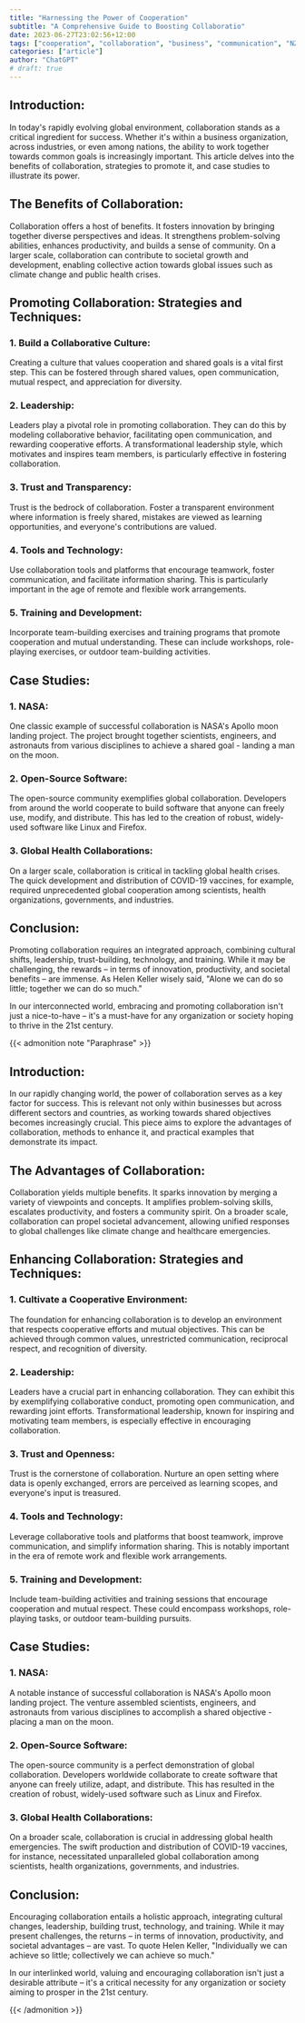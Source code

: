 ```yaml
---
title: "Harnessing the Power of Cooperation"
subtitle: "A Comprehensive Guide to Boosting Collaboratio"
date: 2023-06-27T23:02:56+12:00
tags: ["cooperation", "collaboration", "business", "communication", "NZLC", "english", "chatgpt"]
categories: ["article"]
author: "ChatGPT"
# draft: true
---
```


## Introduction:
In today's rapidly evolving global environment, collaboration stands as a critical ingredient for success. Whether it's within a business organization, across industries, or even among nations, the ability to work together towards common goals is increasingly important. This article delves into the benefits of collaboration, strategies to promote it, and case studies to illustrate its power.

## The Benefits of Collaboration:
Collaboration offers a host of benefits. It fosters innovation by bringing together diverse perspectives and ideas. It strengthens problem-solving abilities, enhances productivity, and builds a sense of community. On a larger scale, collaboration can contribute to societal growth and development, enabling collective action towards global issues such as climate change and public health crises.

## Promoting Collaboration: Strategies and Techniques:
### 1. Build a Collaborative Culture: 
Creating a culture that values cooperation and shared goals is a vital first step. This can be fostered through shared values, open communication, mutual respect, and appreciation for diversity. 

### 2. Leadership:
Leaders play a pivotal role in promoting collaboration. They can do this by modeling collaborative behavior, facilitating open communication, and rewarding cooperative efforts. A transformational leadership style, which motivates and inspires team members, is particularly effective in fostering collaboration.

### 3. Trust and Transparency:
Trust is the bedrock of collaboration. Foster a transparent environment where information is freely shared, mistakes are viewed as learning opportunities, and everyone's contributions are valued. 

### 4. Tools and Technology:
Use collaboration tools and platforms that encourage teamwork, foster communication, and facilitate information sharing. This is particularly important in the age of remote and flexible work arrangements.

### 5. Training and Development:
Incorporate team-building exercises and training programs that promote cooperation and mutual understanding. These can include workshops, role-playing exercises, or outdoor team-building activities.

## Case Studies:

### 1. NASA:
One classic example of successful collaboration is NASA's Apollo moon landing project. The project brought together scientists, engineers, and astronauts from various disciplines to achieve a shared goal - landing a man on the moon.

### 2. Open-Source Software:
The open-source community exemplifies global collaboration. Developers from around the world cooperate to build software that anyone can freely use, modify, and distribute. This has led to the creation of robust, widely-used software like Linux and Firefox.

### 3. Global Health Collaborations:
On a larger scale, collaboration is critical in tackling global health crises. The quick development and distribution of COVID-19 vaccines, for example, required unprecedented global cooperation among scientists, health organizations, governments, and industries.

## Conclusion:
Promoting collaboration requires an integrated approach, combining cultural shifts, leadership, trust-building, technology, and training. While it may be challenging, the rewards – in terms of innovation, productivity, and societal benefits – are immense. As Helen Keller wisely said, "Alone we can do so little; together we can do so much." 

In our interconnected world, embracing and promoting collaboration isn't just a nice-to-have – it's a must-have for any organization or society hoping to thrive in the 21st century.

{{< admonition note "Paraphrase" >}}
## Introduction:
In our rapidly changing world, the power of collaboration serves as a key factor for success. This is relevant not only within businesses but across different sectors and countries, as working towards shared objectives becomes increasingly crucial. This piece aims to explore the advantages of collaboration, methods to enhance it, and practical examples that demonstrate its impact.

## The Advantages of Collaboration:
Collaboration yields multiple benefits. It sparks innovation by merging a variety of viewpoints and concepts. It amplifies problem-solving skills, escalates productivity, and fosters a community spirit. On a broader scale, collaboration can propel societal advancement, allowing unified responses to global challenges like climate change and healthcare emergencies.

## Enhancing Collaboration: Strategies and Techniques:
### 1. Cultivate a Cooperative Environment: 
The foundation for enhancing collaboration is to develop an environment that respects cooperative efforts and mutual objectives. This can be achieved through common values, unrestricted communication, reciprocal respect, and recognition of diversity.

### 2. Leadership:
Leaders have a crucial part in enhancing collaboration. They can exhibit this by exemplifying collaborative conduct, promoting open communication, and rewarding joint efforts. Transformational leadership, known for inspiring and motivating team members, is especially effective in encouraging collaboration.

### 3. Trust and Openness:
Trust is the cornerstone of collaboration. Nurture an open setting where data is openly exchanged, errors are perceived as learning scopes, and everyone's input is treasured.

### 4. Tools and Technology:
Leverage collaborative tools and platforms that boost teamwork, improve communication, and simplify information sharing. This is notably important in the era of remote work and flexible work arrangements.

### 5. Training and Development:
Include team-building activities and training sessions that encourage cooperation and mutual respect. These could encompass workshops, role-playing tasks, or outdoor team-building pursuits.

## Case Studies:

### 1. NASA:
A notable instance of successful collaboration is NASA's Apollo moon landing project. The venture assembled scientists, engineers, and astronauts from various disciplines to accomplish a shared objective - placing a man on the moon.

### 2. Open-Source Software:
The open-source community is a perfect demonstration of global collaboration. Developers worldwide collaborate to create software that anyone can freely utilize, adapt, and distribute. This has resulted in the creation of robust, widely-used software such as Linux and Firefox.

### 3. Global Health Collaborations:
On a broader scale, collaboration is crucial in addressing global health emergencies. The swift production and distribution of COVID-19 vaccines, for instance, necessitated unparalleled global collaboration among scientists, health organizations, governments, and industries.

## Conclusion:
Encouraging collaboration entails a holistic approach, integrating cultural changes, leadership, building trust, technology, and training. While it may present challenges, the returns – in terms of innovation, productivity, and societal advantages – are vast. To quote Helen Keller, "Individually we can achieve so little; collectively we can achieve so much."

In our interlinked world, valuing and encouraging collaboration isn't just a desirable attribute – it's a critical necessity for any organization or society aiming to prosper in the 21st century.

{{< /admonition >}}